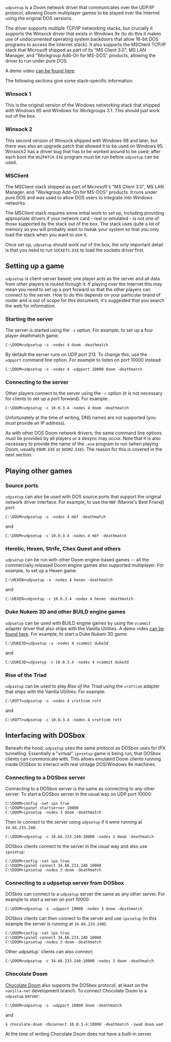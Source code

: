 `udpsetup` is a Doom network driver that communicates over the UDP/IP
protocol, allowing Doom multiplayer games to be played over the
Internet using the original DOS versions.

The driver supports multiple TCP/IP networking stacks, but crucially it
supports the Winsock driver that exists in Windows 9x (to do this it
makes use of undocumented operating system backdoors that allow 16-bit
DOS programs to access the Internet stack). It also supports the
MSClient TCP/IP stack that Microsoft shipped as part of its "MS Client
3.0", MS LAN Manager, and "Workgroup Add-On for MS-DOS" products,
allowing the driver to run under pure DOS.

A demo video [can be found here](https://youtu.be/1PLXPSP7ZBE).

The following sections give some stack-specific information:

### Winsock 1

This is the original version of the Windows networking stack that
shipped with Windows 95 and Windows for Workgroups 3.1. This should just
work out of the box.

### Winsock 2

This second version of Winsock shipped with Windows 98 and later, but
there was also an upgrade patch that allowed it to be used on Windows
95. Winsock2 has a driver bug that has to be worked around to be used;
after each boot the `WS2PATCH.EXE` program must be run before `udpsetup`
can be used.

### MSClient

The MSClient stack shipped as part of Microsoft's "MS Client 3.0", MS
LAN Manager, and "Workgroup Add-On for MS-DOS" products. It runs under
pure DOS and was used to allow DOS users to integrate into Windows
networks.

The MSClient stack requires some initial work to set up, including
providing appropriate drivers if your network card - real or emulated -
is not one of those supported by the stack out of the box.  The stack
uses quite a lot of memory so you will probably want to tweak your
system so that you only load the stack when you want to use it.

Once set up, `udpsetup` should work out of the box; the only important
detail is that you need to run `SOCKETS.EXE` to load the sockets driver
first.

## Setting up a game

`udpsetup` is client-server based; one player acts as the server and all
data from other players is routed through it. If playing over the
Internet this may mean you need to set up a port forward so that the
other players can connect to the server. How to do this depends on your
particular brand of router and is out of scope for this document; it's
suggested that you search the web for information.

### Starting the server

The server is started using the `-s` option. For example, to set up a
four player deathmatch game:
```
C:\DOOM>udpsetup -s -nodes 4 doom -deathmatch
```
By default the server runs on UDP port 213. To change this, use the `-udpport`
command line option. For example to listen on port 10000 instead:
```
C:\DOOM>udpsetup -s -nodes 4 -udpport 10000 doom -deathmatch
```

### Connecting to the server

Other players connect to the server using the `-c` option (it is not necessary
for clients to set up a port forward). For example:
```
C:\DOOM>udpsetup -c 10.0.3.4 -nodes 4 doom -deathmatch
```
Unfortunately at the time of writing, DNS names are not supported (you
*must* provide an IP address).

As with other DOS Doom network drivers, the same command line options
must be provided by all players or a desync may occur.
Note that it is also necessary to provide the name of the `.exe` program
to run (when playing Doom, usually `DOOM.EXE` or `DOOM2.EXE`). The
reason for this is covered in the next section.

## Playing other games

### Source ports

`udpsetup` can also be used with DOS source ports that support the original
network driver interface. For example, to use the `MBF` (Marine's Best Friend)
port:
```
C:\DOOM>udpsetup -s -nodes 4 mbf -deathmatch
```
and
```
C:\DOOM>udpsetup -c 10.0.3.4 -nodes 4 mbf -deathmatch
```

### Heretic, Hexen, Strife, Chex Quest and others

`udpsetup` can be run with other Doom engine-based games -- all the
commercially released Doom engine games also supported multiplayer. For
example, to set up a Hexen game:
```
C:\HEXEN>udpsetup -s -nodes 4 hexen -deathmatch
```
and
```
C:\HEXEN>udpsetup -c 10.0.3.4 -nodes 4 hexen -deathmatch
```

### Duke Nukem 3D and other BUILD engine games

`udpsetup` can be used with BUILD engine games by using the `vcommit` adapter
driver that also ships with the Vanilla Utilities.
A demo video [can be found here](https://youtu.be/4L5wVLp5wVE).
For example, to start a Duke Nukem 3D game:
```
C:\DUKE3D>udpsetup -s -nodes 4 vcommit duke3d
```
and
```
C:\DUKE3D>udpsetup -c 10.0.3.4 -nodes 4 vcommit duke3d
```

### Rise of the Triad

`udpsetup` can be used to play *Rise of the Triad* using the `vrottcom` adapter
that ships with the Vanilla Utilities. For example:
```
C:\ROTT>udpsetup -s -nodes 4 vrottcom rott
```
and
```
C:\ROTT>udpsetup -c 10.0.3.4 -nodes 4 vrottcom rott
```

## Interfacing with DOSbox

Beneath the hood, `udpsetup` uses the same protocol as DOSbox uses for IPX
tunnelling. Essentially a "virtual" `ipxsetup` game is being run, that DOSbox
clients can communicate with. This allows emulated Doom clients running inside
DOSbox to interact with real vintage DOS/Windows 9x machines.

### Connecting to a DOSbox server

Connecting to a DOSbox server is the same as connecting to any other
server. To start a DOSbox server in the usual way on UDP port 10000:
```
C:\DOOM>config -set ipx true
C:\DOOM>ipxnet startserver 10000
C:\DOOM>ipxsetup -nodes 3 doom -deathmatch
```

Then to connect to the server using `udpsetup` if it were running at
`34.66.233.240`:
```
C:\DOOM>udpsetup -c 34.66.233.240:10000 -nodes 3 doom -deathmatch
```

DOSbox clients connect to the server in the usual way and also use `ipxsetup`:
```
C:\DOOM>config -set ipx true
C:\DOOM>ipxnet connect 34.66.233.240 10000
C:\DOOM>ipxsetup -nodes 3 doom -deathmatch
```

### Connecting to a udpsetup server from DOSbox

DOSbox can connect to a `udpsetup` server the same as any other server. For
example to start a server on port 10000:
```
C:\DOOM>udpsetup -s -udpport 10000 -nodes 3 doom -deathmatch
```

DOSbox clients can then connect to the server and use `ipxsetup` (in this
example the server is running at `34.66.233.240`):
```
C:\DOOM>config -set ipx true
C:\DOOM>ipxnet connect 34.66.233.240 10000
C:\DOOM>ipxsetup -nodes 3 doom -deathmatch
```

Other udpsetup` clients can also connect:
```
C:\DOOM>udpsetup -c 34.66.233.240:10000 -nodes 3 doom -deathmatch
```

### Chocolate Doom

[Chocolate Doom](https://www.chocolate-doom.org/) also supports the DOSbox
protocol, at least on the `vanilla-net` development branch. To connect
Chocolate Doom to a `udpsetup` server:
```
C:\DOOM>udpsetup -s -udpport 10000 doom -deathmatch
```
and
```shell
$ chocolate-doom -dbconnect 10.0.3.4:10000 -deathmatch -iwad doom.wad
```

At the time of writing Chocolate Doom does not have a built-in server.
